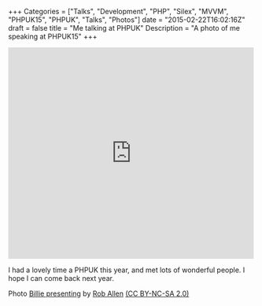+++
Categories = ["Talks", "Development", "PHP", "Silex", "MVVM", "PHPUK15", "PHPUK", "Talks", "Photos"]
date = "2015-02-22T16:02:16Z"
draft = false
title = "Me talking at PHPUK"
Description = "A photo of me speaking at PHPUK15"
+++

<iframe src="https://www.flickr.com/photos/akrabat/16601798701/player/" width="99%" max-width="645" height="430" frameborder="0" allowfullscreen webkitallowfullscreen mozallowfullscreen oallowfullscreen msallowfullscreen></iframe>

I had a lovely time a PHPUK this year, and met lots of wonderful people. I hope I can come back next year.

Photo [Billie presenting](https://www.flickr.com/photos/akrabat/16601798701/) by [Rob Allen](https://www.flickr.com/photos/akrabat/) [(CC BY-NC-SA 2.0)](https://creativecommons.org/licenses/by-nc-sa/2.0/)
